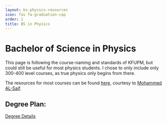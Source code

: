 ```yaml
---
layout: bs-physics-resources
icon: fas fa-graduation-cap
order: 1
title: BS in Physics
---
```


# Bachelor of Science in Physics

This page is following the course-naming and standards of KFUPM, but could still be useful for most physics students. I chose to only include only 300-400 level courses, as true physics only begins from there.

The resources for most courses can be found [here](https://drive.google.com/drive/folders/112c4AD_0ECN9g5z-LwjSxJpzi0Wf3Dnv), courtesy to [Mohammed AL-Saif](https://www.linkedin.com/in/mohammed-al-saif-70b652171/).
## Degree Plan:
[Degree Details](https://bulletin.kfupm.edu.sa/main/program?program_id=118)

